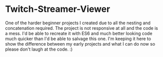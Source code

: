 # Twitch-Streamer-Viewer
One of the harder beginner projects I created due to all the nesting and concatenation required.
The project is not responsive at all and the code is a mess. I'd be able to recreate it with ES6 and much better looking code much quicker than I'd be able to salvage this one.
I'm keeping it here to show the difference between my early projects and what I can do now so please don't laugh at the code.
:)
